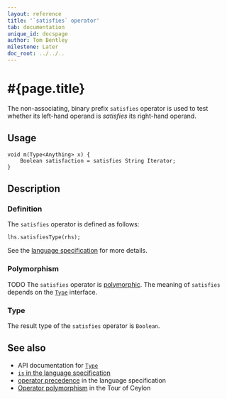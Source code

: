 ```yaml
---
layout: reference
title: '`satisfies` operator'
tab: documentation
unique_id: docspage
author: Tom Bentley
milestone: Later
doc_root: ../../..
---
```


# #{page.title}

The non-associating, binary prefix `satisfies` operator is used to test whether its 
left-hand  operand is *satisfies* its right-hand operand.

## Usage 

<!-- check:none -->
<!-- try: -->
    void m(Type<Anything> x) {
        Boolean satisfaction = satisfies String Iterator;
    }

## Description

### Definition

The `satisfies` operator is defined as follows:

<!-- check:none -->
<!-- try: -->
    lhs.satisfiesType(rhs);

See the [language specification](#{site.urls.spec_current}#equalitycomparison) 
for more details.

### Polymorphism

TODO The `satisfies` operator is [polymorphic](#{page.doc_root}/reference/operator/operator-polymorphism). 
The meaning of `satisfies` depends on the 
[`Type`](#{site.urls.apidoc_current}/metamodel/Type.type.html) interface.

### Type

The result type of the `satisfies` operator is `Boolean`.

## See also

* API documentation for [`Type`](#{site.urls.apidoc_current}/metamodel/Type.type.html)
* [`is` in the language specification](#{site.urls.spec_current}#equalitycomparison)
* [operator precedence](#{site.urls.spec_current}#operatorprecedence) in the 
  language specification
* [Operator polymorphism](#{page.doc_root}/tour/language-module/#operator_polymorphism) 
  in the Tour of Ceylon

